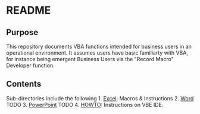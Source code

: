 # README

## Purpose 
This repository documents VBA functions intended for business users in an operational environment. It assumes users have basic familiarty with VBA, for instance being emergent Business Users via the "Record Macro" Developer function. 

## Contents
Sub-directories include the following
    1. [Excel](https://github.com/jaimiles23/VBA-Operations/tree/main/Excel): Macros & Instructions
    2. [Word]() TODO
    3. [PowerPoint]() TODO
    4. [HOWTO](https://github.com/jaimiles23/VBA-Operations/tree/main/_HOWTO): Instructions on VBE IDE.







